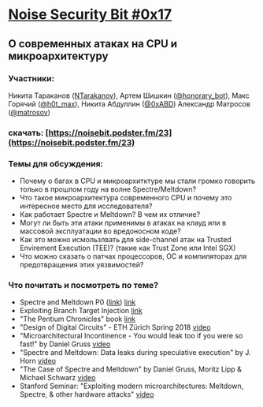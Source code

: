 [Noise Security Bit #0x17]()
=====
## О современных атаках на CPU и микроархитектуру


### Участники:
Никита Тараканов ([NTarakanov](https://twitter.com/NTarakanov)), 
Артем Шишкин ([@honorary_bot](https://twitter.com/honorary_bot)), 
Макс Горячий ([@h0t_max](https://twitter.com/h0t_max)), 
Никита Абдуллин ([@0xABD](https://twitter.com/0xABD)) 
Александр Матросов ([@matrosov](http://twitter.com/matrosov))

### скачать: [https://noisebit.podster.fm/23](https://noisebit.podster.fm/23)

### Темы для обсуждения:
- Почему о багах в CPU и микроархитктуре мы стали громко говорить только в прошлом году на волне Spectre/Meltdown?
- Что такое микроархитектура современного CPU и почему это интересное место для исследователя?
- Как работает Spectre и Meltdown? В чем их отличие?
- Могут ли быть эти атаки применимы в атаках на клауд или в массовой эксплуатации во вредоносном коде?
- Как это можно исмользлвать для side-channel атак на Trusted Envirement Execution (TEE)? (такие как Trust Zone или Intel SGX)
- Что можно сказать о патчах процессоров, ОС и компиляторах для предотвращения этих уязвимостей?  

### Что почитать и посмотреть по теме?
- Spectre and  Meltdown P0 ([link](https://googleprojectzero.blogspot.com/2018/01/reading-privileged-memory-with-side.html)) [link](https://meltdownattack.com/) 
- Exploiting Branch Target Injection [link](https://drive.google.com/file/d/1caH71xMYbkB3q-HCkzsMhVK1_mWjz0yw/view)
- "The Pentium Chronicles" book [link](https://www.goodreads.com/book/show/785396.The_Pentium_Chronicles)
- "Design of Digital Circuits" - ETH Zürich Spring 2018 [video](https://www.youtube.com/playlist?list=PL5Q2soXY2Zi_QedyPWtRmFUJ2F8DdYP7l)
- "Microarchitectural Incontinence - You would leak too if you were so fast!" by Daniel Gruss [video](https://www.youtube.com/watch?v=cAWmNp3Ukqk)
- "Spectre and Meltdown: Data leaks during speculative execution" by J. Horn [video](https://www.youtube.com/watch?v=6O8LTwVfTVs)
- "The Case of Spectre and Meltdown" by Daniel Gruss, Moritz Lipp & Michael Schwarz [video](https://www.youtube.com/watch?v=_4O0zMW-Zu4)
- Stanford Seminar: "Exploiting modern microarchitectures: Meltdown, Spectre, & other hardware attacks" [video](https://www.youtube.com/watch?v=zuBw1HFJMsM)





